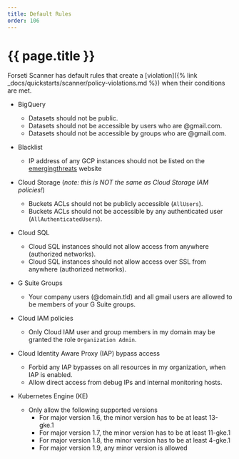```yaml
---
title: Default Rules
order: 106
---
```


# {{ page.title }}

Forseti Scanner has default rules that create a [violation]({% link _docs/quickstarts/scanner/policy-violations.md %}) when their conditions are met.

* BigQuery
  * Datasets should not be public.
  * Datasets should not be accessible by users who are @gmail.com.
  * Datasets should not be accessible by groups who are @gmail.com.

* Blacklist
  * IP address of any GCP instances should not be listed on the [emergingthreats](https://rules.emergingthreats.net/fwrules/emerging-Block-IPs.txt) website

* Cloud Storage (_note: this is NOT the same as Cloud Storage IAM policies!_)
  * Buckets ACLs should not be publicly accessible (`AllUsers`).
  * Buckets ACLs should not be accessible by any authenticated user (`AllAuthenticatedUsers`).
 
* Cloud SQL
  * Cloud SQL instances should not allow access from anywhere (authorized networks).
  * Cloud SQL instances should not allow access over SSL from anywhere (authorized networks).
 
* G Suite Groups
  * Your company users (@domain.tld) and all gmail users are allowed to be members of your G Suite groups.
 
* Cloud IAM policies
  * Only Cloud IAM user and group members in my domain may be granted the role `Organization Admin`.

* Cloud Identity Aware Proxy (IAP) bypass access
  * Forbid any IAP bypasses on all resources in my organization, when IAP is enabled.
  * Allow direct access from debug IPs and internal monitoring hosts.

* Kubernetes Engine (KE)
  * Only allow the following supported versions
    * For major version 1.6, the minor version has to be at least 13-gke.1
    * For major version 1.7, the minor version has to be at least 11-gke.1
    * For major version 1.8, the minor version has to be at least 4-gke.1
    * For major version 1.9, any minor version is allowed
